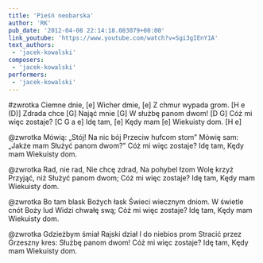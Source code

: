 ```yaml
---
title: 'Pieśń neobarska'
author: 'RK'
pub_date: '2012-04-08 22:14:18.083079+00:00'
link_youtube: 'https://www.youtube.com/watch?v=Sgi3gIEnY1A'
text_authors:
 - 'jacek-kowalski'
composers:
 - 'jacek-kowalski'
performers:
 - 'jacek-kowalski'
---
```


#zwrotka
Ciemne dnie,			[e]
Wicher dmie,			[e]
Z chmur wypada grom.	[H e (D)]
Zdrada chce			[G]
Nająć mnie			[G]
W służbę panom dwom!	[D G]
Cóż mi więc zostaje?		[C G a e]
Idę tam,			[e]
Kędy mam			[e]
Wiekuisty dom.		[H e]

@zwrotka
Mówią: „Stój!
Na nic bój
Przeciw hufcom stom”
Mówię sam:
„Jakże mam
Służyć panom dwom?”
Cóż mi więc zostaje?
Idę tam,
Kędy mam
Wiekuisty dom.

@zwrotka
Rad, nie rad,
Nie chcę zdrad,
Na pohybel łzom
Wolę krzyż
Przyjąć, niż
Służyć panom dwom;
Cóż mi więc zostaje?
Idę tam,
Kędy mam
Wiekuisty dom.

@zwrotka
Bo tam blask
Bożych łask
Świeci wiecznym dniom.
W świetle cnót
Boży lud
Widzi chwałę swą;
Cóż mi więc zostaje?
Idę tam,
Kędy mam
Wiekuisty dom.

@zwrotka
Gdzieżbym śmiał
Rajski dział
I do niebios prom
Stracić przez
Grzeszny kres:
Służbę panom dwom!
Cóż mi więc zostaje?
Idę tam,
Kędy mam
Wiekuisty dom.